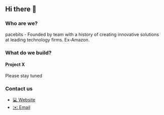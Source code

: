 ## Hi there 👋

### Who are we?
pacebits - Founded by team with a history of creating innovative solutions at leading technology firms. Ex-Amazon.

### What do we build?

#### Project X
Please stay tuned

### Contact us

- [💻 Website](https://pacebits.com)
- [✉️ Email](mailto:dev@glucn.com)



